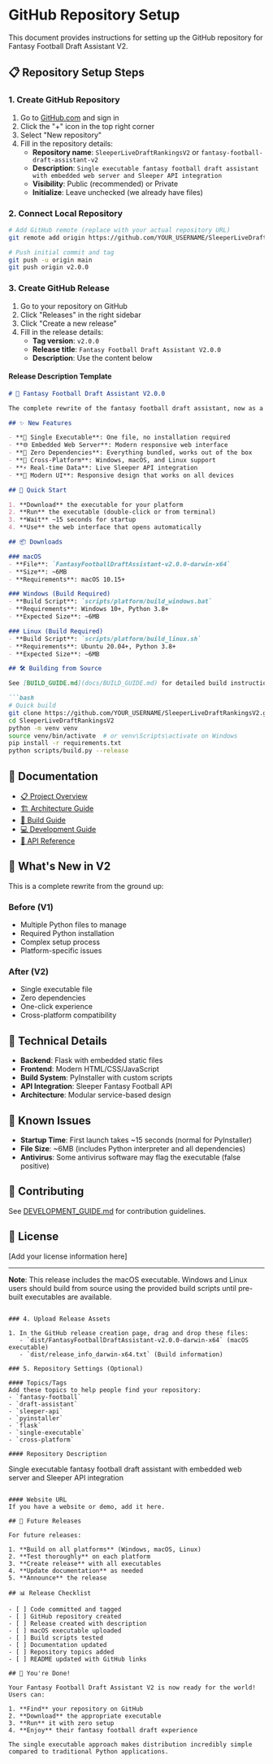 # GitHub Repository Setup

This document provides instructions for setting up the GitHub repository for Fantasy Football Draft Assistant V2.

## 📋 Repository Setup Steps

### 1. Create GitHub Repository

1. Go to [GitHub.com](https://github.com) and sign in
2. Click the "+" icon in the top right corner
3. Select "New repository"
4. Fill in the repository details:
   - **Repository name**: `SleeperLiveDraftRankingsV2` or `fantasy-football-draft-assistant-v2`
   - **Description**: `Single executable fantasy football draft assistant with embedded web server and Sleeper API integration`
   - **Visibility**: Public (recommended) or Private
   - **Initialize**: Leave unchecked (we already have files)

### 2. Connect Local Repository

```bash
# Add GitHub remote (replace with your actual repository URL)
git remote add origin https://github.com/YOUR_USERNAME/SleeperLiveDraftRankingsV2.git

# Push initial commit and tag
git push -u origin main
git push origin v2.0.0
```

### 3. Create GitHub Release

1. Go to your repository on GitHub
2. Click "Releases" in the right sidebar
3. Click "Create a new release"
4. Fill in the release details:
   - **Tag version**: `v2.0.0`
   - **Release title**: `Fantasy Football Draft Assistant V2.0.0`
   - **Description**: Use the content below

#### Release Description Template

```markdown
# 🏈 Fantasy Football Draft Assistant V2.0.0

The complete rewrite of the fantasy football draft assistant, now as a single executable with zero dependencies!

## ✨ New Features

- **🎯 Single Executable**: One file, no installation required
- **🌐 Embedded Web Server**: Modern responsive web interface
- **🔌 Zero Dependencies**: Everything bundled, works out of the box
- **📱 Cross-Platform**: Windows, macOS, and Linux support
- **⚡ Real-time Data**: Live Sleeper API integration
- **🎨 Modern UI**: Responsive design that works on all devices

## 🚀 Quick Start

1. **Download** the executable for your platform
2. **Run** the executable (double-click or from terminal)
3. **Wait** ~15 seconds for startup
4. **Use** the web interface that opens automatically

## 📦 Downloads

### macOS
- **File**: `FantasyFootballDraftAssistant-v2.0.0-darwin-x64`
- **Size**: ~6MB
- **Requirements**: macOS 10.15+

### Windows (Build Required)
- **Build Script**: `scripts/platform/build_windows.bat`
- **Requirements**: Windows 10+, Python 3.8+
- **Expected Size**: ~6MB

### Linux (Build Required)
- **Build Script**: `scripts/platform/build_linux.sh`
- **Requirements**: Ubuntu 20.04+, Python 3.8+
- **Expected Size**: ~6MB

## 🛠️ Building from Source

See [BUILD_GUIDE.md](docs/BUILD_GUIDE.md) for detailed build instructions.

```bash
# Quick build
git clone https://github.com/YOUR_USERNAME/SleeperLiveDraftRankingsV2.git
cd SleeperLiveDraftRankingsV2
python -m venv venv
source venv/bin/activate  # or venv\Scripts\activate on Windows
pip install -r requirements.txt
python scripts/build.py --release
```

## 📖 Documentation

- [📋 Project Overview](README.md)
- [🏗️ Architecture Guide](docs/ARCHITECTURE.md)
- [🔧 Build Guide](docs/BUILD_GUIDE.md)
- [💻 Development Guide](docs/DEVELOPMENT_GUIDE.md)
- [📡 API Reference](docs/API_REFERENCE.md)

## 🎯 What's New in V2

This is a complete rewrite from the ground up:

### Before (V1)
- Multiple Python files to manage
- Required Python installation
- Complex setup process
- Platform-specific issues

### After (V2)
- Single executable file
- Zero dependencies
- One-click experience
- Cross-platform compatibility

## 🔧 Technical Details

- **Backend**: Flask with embedded static files
- **Frontend**: Modern HTML/CSS/JavaScript
- **Build System**: PyInstaller with custom scripts
- **API Integration**: Sleeper Fantasy Football API
- **Architecture**: Modular service-based design

## 🐛 Known Issues

- **Startup Time**: First launch takes ~15 seconds (normal for PyInstaller)
- **File Size**: ~6MB (includes Python interpreter and all dependencies)
- **Antivirus**: Some antivirus software may flag the executable (false positive)

## 🤝 Contributing

See [DEVELOPMENT_GUIDE.md](docs/DEVELOPMENT_GUIDE.md) for contribution guidelines.

## 📄 License

[Add your license information here]

---

**Note**: This release includes the macOS executable. Windows and Linux users should build from source using the provided build scripts until pre-built executables are available.
```

### 4. Upload Release Assets

1. In the GitHub release creation page, drag and drop these files:
   - `dist/FantasyFootballDraftAssistant-v2.0.0-darwin-x64` (macOS executable)
   - `dist/release_info_darwin-x64.txt` (Build information)

### 5. Repository Settings (Optional)

#### Topics/Tags
Add these topics to help people find your repository:
- `fantasy-football`
- `draft-assistant`
- `sleeper-api`
- `pyinstaller`
- `flask`
- `single-executable`
- `cross-platform`

#### Repository Description
```
Single executable fantasy football draft assistant with embedded web server and Sleeper API integration
```

#### Website URL
If you have a website or demo, add it here.

## 🔄 Future Releases

For future releases:

1. **Build on all platforms** (Windows, macOS, Linux)
2. **Test thoroughly** on each platform
3. **Create release** with all executables
4. **Update documentation** as needed
5. **Announce** the release

## 📊 Release Checklist

- [ ] Code committed and tagged
- [ ] GitHub repository created
- [ ] Release created with description
- [ ] macOS executable uploaded
- [ ] Build scripts tested
- [ ] Documentation updated
- [ ] Repository topics added
- [ ] README updated with GitHub links

## 🎉 You're Done!

Your Fantasy Football Draft Assistant V2 is now ready for the world! Users can:

1. **Find** your repository on GitHub
2. **Download** the appropriate executable
3. **Run** it with zero setup
4. **Enjoy** their fantasy football draft experience

The single executable approach makes distribution incredibly simple compared to traditional Python applications.
